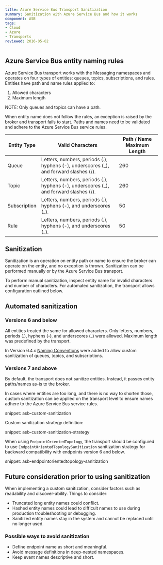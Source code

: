 ```yaml
---
title: Azure Service Bus Transport Sanitization
summary: Sanitization with Azure Service Bus and how it works
component: ASB
tags:
- Cloud
- Azure
- Transports
reviewed: 2016-05-02
---
```



## Azure Service Bus entity naming rules

Azure Service Bus transport works with the Messaging namespaces and operates on four types of entities: queues, topics, subscriptions, and rules. Entities have path and name rules applied to:

 1. Allowed characters
 1. Maximum length

NOTE: Only queues and topics can have a path.

When entity name does not follow the rules, an exception is raised by the broker and transport fails to start. Paths and names need to be validated and adhere to the Azure Service Bus service rules.

| Entity Type  | Valid Characters | Path / Name Maximum Length |
|--------------|------------------|----------------------------|
| Queue        | Letters, numbers, periods (.), hyphens (-), underscores (_), and forward slashes (/). | 260 |
| Topic        | Letters, numbers, periods (.), hyphens (-), underscores (_), and forward slashes (/). | 260 |
| Subscription | Letters, numbers, periods (.), hyphens (-), and underscores (_). | 50  |
| Rule         | Letters, numbers, periods (.), hyphens (-), and underscores (_). | 50  |


## Sanitization

Sanitization is an operation on entity path or name to ensure the broker can operate on the entity, and no exception is thrown. Sanitization can be performed manually or by the Azure Service Bus transport.

To perform manual sanitization, inspect entity name for invalid characters and number of characters. For automated sanitization, the transport allows configuration outlined below.


## Automated sanitization


### Versions 6 and below

All entities treated the same for allowed characters. Only letters, numbers, periods (.), hyphens (-), and underscores (_) were allowed. Maximum length was predefined by the transport.

In Version 6.4.x [Naming Conventions](/nservicebus/azure-service-bus/native-integration.md) were added to allow custom sanitization of queues, topics, and subscriptions.


### Versions 7 and above

By default, the transport does not sanitize entities. Instead, it passes entity paths/names as-is to the broker.

In cases where entities are too long, and there is no way to shorten those, custom sanitization can be applied on the transport level to ensure names adhere to the Azure Service Bus service rules.

snippet: asb-custom-sanitization

Custom sanitization strategy definition:

snippet: asb-custom-sanitization-strategy

When using `EndpointOrientedTopology`, the transport should be configured to use `EndpointOrientedTopologySanitization` sanitization strategy for backward compatibility with endpoints version 6 and below.

snippet: asb-endpointorientedtopology-sanitization


## Future consideration prior to using sanitization

When implementing a custom sanitization, consider factors such as readability and discover-ability. Things to consider:

 * Truncated long entity names could conflict. 
 * Hashed entity names could lead to difficult names to use during production troubleshooting or debugging.
 * Sanitized entity names stay in the system and cannot be replaced until no longer used.


### Possible ways to avoid sanitization

 * Define endpoint name as short and meaningful.
 * Avoid message definitions in deep-nested namespaces.
 * Keep event names descriptive and short.